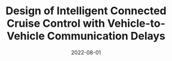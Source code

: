 ---
title: "Design of Intelligent Connected Cruise Control with Vehicle-to-Vehicle Communication Delays"
authors:
- Zhuwei Wang
- Senfan Jin
- Chao Fang
- Lihan Liu
- Meng Li
- Song Guo

date: "2022-08-01"
doi: "10.1109/TVT.2022.3177008"

# Publication type.
# 1 = Conference paper; 2 = Journal article;
# 3 = Preprint Paper; 4 = Report; 5 = Book; 6 = Book section;
# 7 = Thesis; 8 = Patent
publication_types: ["2"]

# Publication name and optional abbreviated publication name.
publication: IEEE Transactions on Vehicular Technology (TVT)


# url_pdf: https://ieeexplore.ieee.org/abstract/document/9699396
# url_code: ''
# url_dataset: ''
# url_poster: ''
# url_project: ''
# url_slides: ''
# url_video: ''

---
